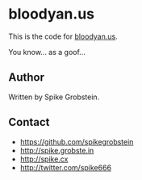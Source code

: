 # bloodyan.us

This is the code for [bloodyan.us](http://bloodyan.us).

You know... as a goof...

## Author

Written by Spike Grobstein.

## Contact

 * https://github.com/spikegrobstein
 * http://spike.grobste.in
 * http://spike.cx
 * http://twitter.com/spike666
